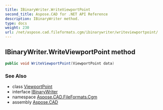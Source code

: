 ```yaml
---
title: IBinaryWriter.WriteViewportPoint
second_title: Aspose.CAD for .NET API Reference
description: IBinaryWriter method. 
type: docs
weight: 230
url: /net/aspose.cad.fileformats.cgm/ibinarywriter/writeviewportpoint/
---
```

## IBinaryWriter.WriteViewportPoint method

```csharp
public void WriteViewportPoint(ViewportPoint data)
```

### See Also

* class [ViewportPoint](../../../aspose.cad.fileformats.cgm.classes/viewportpoint/)
* interface [IBinaryWriter](../)
* namespace [Aspose.CAD.FileFormats.Cgm](../../ibinarywriter/)
* assembly [Aspose.CAD](../../../)


